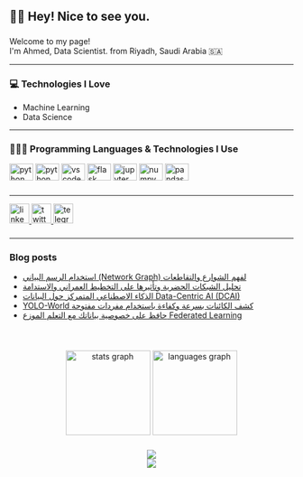 <h2 align="left">🙋‍♂️ Hey! Nice to see you.</h2>

###

<p align="left">Welcome to my page!<br>I'm Ahmed, Data Scientist.  from  Riyadh, Saudi Arabia 🇸🇦</p>

---

### 💻 Technologies I Love
- Machine Learning
- Data Science

---  
### 👨🏻‍💻 Programming Languages & Technologies I Use

<div align="left">
  <img src="https://cdn.jsdelivr.net/gh/devicons/devicon/icons/python/python-original.svg" height="30" width="42" alt="python logo"  />
    <img src="https://cdn.jsdelivr.net/gh/devicons/devicon/icons/pytorch/pytorch-original.svg" height="30" width="42" alt="python logo"  />

  <img src="https://cdn.jsdelivr.net/gh/devicons/devicon/icons/vscode/vscode-original.svg" height="30" width="42" alt="vscode logo"  />
  <img src="https://cdn.jsdelivr.net/gh/devicons/devicon/icons/flask/flask-original.svg" height="30" width="42" alt="flask logo"  />
  <img src="https://cdn.jsdelivr.net/gh/devicons/devicon/icons/jupyter/jupyter-original.svg" height="30" width="42" alt="jupyter logo"  />
  <img src="https://cdn.jsdelivr.net/gh/devicons/devicon/icons/numpy/numpy-original.svg" height="30" width="42" alt="numpy logo"  />
  <img src="https://cdn.jsdelivr.net/gh/devicons/devicon/icons/pandas/pandas-original.svg" height="30" width="42" alt="pandas logo"  />
</div>

###
---
<div align="left">
  <a href="https://www.linkedin.com/in/aljoaid/" target="_blank">
    <img src="https://img.shields.io/static/v1?message=LinkedIn&logo=linkedin&label=&color=0077B5&logoColor=white&labelColor=&style=for-the-badge" height="35" alt="linkedin logo"  />
  </a>
  <a href="https://twitter.com/_A7med_S" target="_blank">
    <img src="https://img.shields.io/static/v1?message=Twitter&logo=twitter&label=&color=1DA1F2&logoColor=white&labelColor=&style=for-the-badge" height="35" alt="twitter logo"  />
  </a>
  <a href="@aljo3aid" target="_blank">
    <img src="https://img.shields.io/static/v1?message=Telegram&logo=telegram&label=&color=2CA5E0&logoColor=white&labelColor=&style=for-the-badge" height="35" alt="telegram logo"  />
  </a>
</div>

###
---
### Blog posts
<!-- BLOG-POST-LIST:START -->
- [استخدام الرسم البياني &lpar;Network Graph&rpar; لفهم الشوارع والتقاطعات](https://aljo3aid.com/network/)
- [تحليل الشبكات الحضرية وتأثيرها على التخطيط العمراني والاستدامة](https://aljo3aid.com/street/)
- [الذكاء الاصطناعي المتمركز حول البيانات  Data-Centric AI &lpar;DCAI&rpar;](https://aljo3aid.com/dcai-1/)
- [YOLO-World كشف الكائنات بسرعة وكفاءة باستخدام مفردات مفتوحة](https://aljo3aid.com/yolo-world/)
- [حافظ على خصوصية بياناتك مع التعلم الموزع Federated Learning](https://aljo3aid.com/federated-learning/)
<!-- BLOG-POST-LIST:END -->

<br clear="both">


###

<div align="center">
  <img src="https://github-readme-stats.vercel.app/api?hide_title=false&hide_rank=false&show_icons=true&include_all_commits=true&count_private=true&disable_animations=false&theme=dracula&locale=en&hide_border=false&username=ahmedoid" height="150" alt="stats graph"  />
  <img src="https://github-readme-stats.vercel.app/api/top-langs?locale=en&hide_title=false&layout=compact&card_width=320&langs_count=5&theme=dracula&hide_border=false&username=ahmedoid" height="150" alt="languages graph"  />
</div>

###   



###


<div align="center">
  <img src="https://raw.githubusercontent.com/ahmedoid/ahmedoid/bf61792c7b84e87ee7912afdfb23d595c0274e75/snake.svg"  />
</div>


<div align="center">
  <img src="https://profile-counter.glitch.me/ahmedoid/count.svg?"  />
</div>



